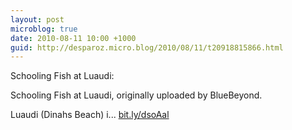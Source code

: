 ```yaml
---
layout: post
microblog: true
date: 2010-08-11 10:00 +1000
guid: http://desparoz.micro.blog/2010/08/11/t20918815866.html
---
```

Schooling Fish at Luaudi: 

Schooling Fish at Luaudi, originally uploaded by BlueBeyond.

Luaudi (Dinahs Beach) i... [bit.ly/dsoAal](http://bit.ly/dsoAal)

